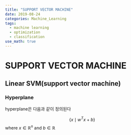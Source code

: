 ```yaml
---
title: "SUPPORT VECTOR MACHINE"
date: 2019-08-24
categories: Machine_Learning
tags:
  - machine learning
  - optimization
  - classification
use_math: true
---
```


# SUPPORT VECTOR MACHINE

## Linear SVM(support vector machine)

### Hyperplane

hyperplane은 다음과 같이 정의된다

$$\lbrace x \mid w^{T}x+b \rbrace$$
where $x \in \mathbb{R}^{n}$ and $b \in \mathbb{R}$
